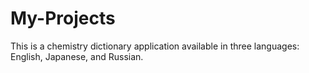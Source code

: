 # My-Projects

This is a chemistry dictionary application available in three languages: English, Japanese, and Russian.
